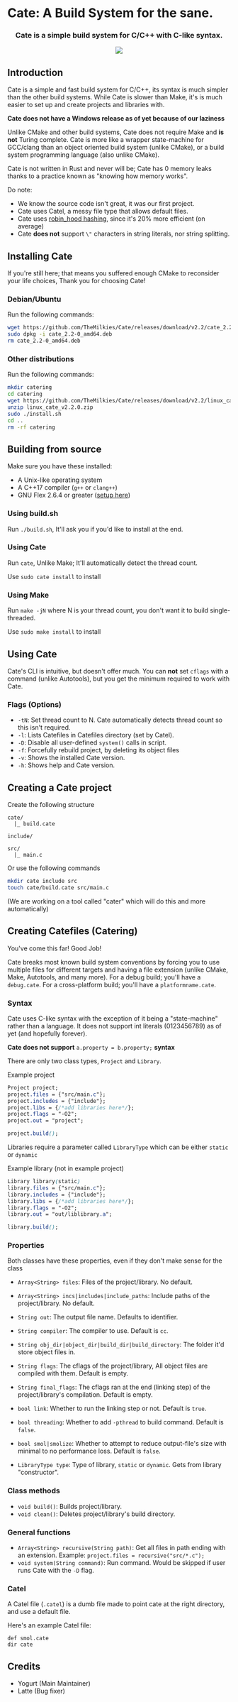 # Cate: A Build System for the sane.
<h3 align="center">
  Cate is a simple build system for C/C++ with C-like syntax.
</h3>
<p align="center">
  <img align="center" src="_cate_example.png">
</p>

## Introduction
Cate is a simple and fast build system for C/C++, its syntax is much simpler than the other build systems. While Cate is slower than Make, it's is much easier to set up and create projects and libraries with.

**Cate does not have a Windows release as of yet because of our laziness**

Unlike CMake and other build systems, Cate does not require Make and **is not** Turing complete. Cate is more like a wrapper state-machine for GCC/clang than an object oriented build system (unlike CMake), or a build system programming language (also unlike CMake).

Cate is not written in Rust and never will be; Cate has 0 memory leaks thanks to a practice known as "knowing how memory works".

Do note:
- We know the source code isn't great, it was our first project.
- Cate uses Catel, a messy file type that allows default files.
- Cate uses [robin_hood hashing](https://github.com/martinus/robin-hood-hashing), since it's 20% more efficient (on average)
- Cate **does not** support `\"` characters in string literals, nor string splitting.

## Installing Cate
If you're still here; that means you suffered enough CMake to reconsider your life choices, Thank you for choosing Cate!

### Debian/Ubuntu
Run the following commands:
```sh
wget https://github.com/TheMilkies/Cate/releases/download/v2.2/cate_2.2-0_amd64.deb
sudo dpkg -i cate_2.2-0_amd64.deb
rm cate_2.2-0_amd64.deb
```

### Other distributions
Run the following commands:
```sh
mkdir catering
cd catering
wget https://github.com/TheMilkies/Cate/releases/download/v2.2/linux_cate_v2.2.0.zip
unzip linux_cate_v2.2.0.zip
sudo ./install.sh
cd ..
rm -rf catering
```

## Building from source
Make sure you have these installed:
- A Unix-like operating system
- A C++17 compiler (`g++` or `clang++`)
- GNU Flex 2.6.4 or greater ([setup here](flex_setup.md))

### Using build.sh
Run `./build.sh`, It'll ask you if you'd like to install at the end.

### Using Cate
Run `cate`, Unlike Make; It'll automatically detect the thread count.

Use `sudo cate install` to install

### Using Make
Run `make -jN` where N is your thread count, you don't want it to build single-threaded.

Use `sudo make install` to install

## Using Cate
Cate's CLI is intuitive, but doesn't offer much. You can **not** set `cflags` with a command (unlike Autotools), but you get the minimum required to work with Cate.

### Flags (Options)
- `-tN`: Set thread count to N. Cate automatically detects thread count so this isn't required.
- `-l`: Lists Catefiles in Catefiles directory (set by Catel).
- `-D`: Disable all user-defined `system()` calls in script.
- `-f`: Forcefully rebuild project, by deleting its object files
- `-v`: Shows the installed Cate version. 
- `-h`: Shows help and Cate version. 

## Creating a Cate project
Create the following structure
```
cate/
  |_ build.cate

include/

src/
  |_ main.c
```

Or use the following commands
```sh
mkdir cate include src
touch cate/build.cate src/main.c
```

(We are working on a tool called "cater" which will do this and more automatically)

## Creating Catefiles (Catering)
You've come this far! Good Job!

Cate breaks most known build system conventions by forcing you to use multiple files for different targets and having a file extension (unlike CMake, Make, Autotools, and many more). For a debug build; you'll have a `debug.cate`. For a cross-platform build; you'll have a `platformname.cate`. 

### Syntax
Cate uses C-like syntax with the exception of it being a "state-machine" rather than a language. It does not support int literals (0123456789) as of yet (and hopefully forever).

**Cate does not support** `a.property = b.property;` **syntax**

There are only two class types, `Project` and `Library`. 

Example project
```css
Project project;
project.files = {"src/main.c"};
project.includes = {"include"};
project.libs = {/*add libraries here*/};
project.flags = "-O2";
project.out = "project";

project.build();
```

Libraries require a parameter called `LibraryType` which can be either `static` or `dynamic`

Example library (not in example project)
```css
Library library(static)
library.files = {"src/main.c"};
library.includes = {"include"};
library.libs = {/*add libraries here*/};
library.flags = "-O2";
library.out = "out/liblibrary.a";

library.build();
```

### Properties
Both classes have these properties, even if they don't make sense for the class

- `Array<String> files`: Files of the project/library. No default.
- `Array<String> incs|includes|include_paths`: Include paths of the project/library. No default.

- `String out`: The output file name. Defaults to identifier.
- `String compiler`: The compiler to use. Default is `cc`.
- `String obj_dir|object_dir|build_dir|build_directory`: The folder it'd store object files in.
- `String flags`: The cflags of the project/library, All object files are compiled with them. Default is empty.
- `String final_flags`: The cflags ran at the end (linking step) of the project/library's compilation. Default is empty.

- `bool link`: Whether to run the linking step or not. Default is `true`.
- `bool threading`: Whether to add `-pthread` to build command. Default is `false`.
- `bool smol|smolize`: Whether to attempt to reduce output-file's size with minimal to no performance loss. Default is `false`.

- `LibraryType type`: Type of library, `static` or `dynamic`. Gets from library "constructor".

### Class methods
- `void build()`: Builds project/library.
- `void clean()`: Deletes project/library's build directory.

### General functions
- `Array<String> recursive(String path)`: Get all files in path ending with an extension. Example: `project.files = recursive("src/*.c");`
- `void system(String command)`: Run command. Would be skipped if user runs Cate with the `-D` flag.

### Catel
A Catel file (`.catel`) is a dumb file made to point cate at the right directory, and use a default file.

Here's an example Catel file:
```
def smol.cate
dir cate
```

## Credits
- Yogurt (Main Maintainer)
- Latte (Bug fixer)
